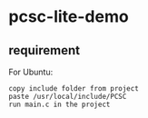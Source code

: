# pcsc-lite-demo


## requirement

For Ubuntu:
```
copy include folder from project
paste /usr/local/include/PCSC
run main.c in the project
```
